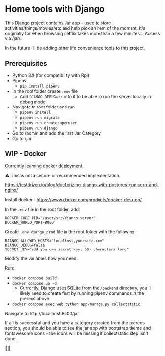 # Home tools with Django

This Django project contains Jar app - used to store activities/things/movies/etc and help pick an item of the moment. It's originally for when browsing netflix takes more than a few minutes... Access via /jar/.

In the future I'll be adding other life convenience tools to this project.


## Prerequisites

- Python 3.9 (for compatibility with Rpi)
- Pipenv
  - `pip install pipenv`
- In the root folder create `.env` file
  - Add `DJANGO_DEBUG=true` to it to be able to run the server locally in debug mode
- Navigate to root folder and run
  - `pipenv install`
  - `pipenv run migrate`
  - `pipenv run createsuperuser`
  - `pipenv run django`
- Go to /admin and add the first Jar Category
- Go to /jar

## WIP - Docker

Currently learning docker deployment. 

⚠ This is not a secure or recommended implementation.

https://testdriven.io/blog/dockerizing-django-with-postgres-gunicorn-and-nginx/

Install docker - https://www.docker.com/products/docker-desktop/

In the `.env` file in the root folder, add:

```
DOCKER_CODE_DIR="/user/src/django_server"
DOCKER_WORLD_PORT=8000
```

Create `.env.django_prod` file in the root folder with the following:

```
DJANGO_ALLOWED_HOSTS="localhost,yoursite.com"
DJANGO_DEBUG=false
SECRET_KEY="add you own secret key, 50+ characters long"
```

Modify the variables how you need.

Run:
- `docker compose build`
- `docker compose up -d`
  - Currently, Django uses SQLite from the `/backend` directory, you'll likely need to create first by running pipenv commands in the prereqs above
- `docker compose exec web python app/manage.py collectstatic`

Navigate to http://localhost:8000/jar

If all is successful and you have a category created from the prereqs section, you should be able to see the jar app with bootstrap theme and fontawesome icons - the icons will be missing if collectstatic step isn't done.

🥳🎉